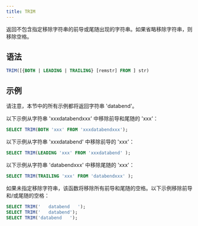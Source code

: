 ```yaml
---
title: TRIM
---
```


返回不包含指定移除字符串的前导或尾随出现的字符串。如果省略移除字符串，则移除空格。

## 语法

```sql
TRIM([{BOTH | LEADING | TRAILING} [remstr] FROM ] str)
```

## 示例

请注意，本节中的所有示例都将返回字符串 'databend'。

以下示例从字符串 'xxxdatabendxxx' 中移除前导和尾随的 'xxx'：

```sql
SELECT TRIM(BOTH 'xxx' FROM 'xxxdatabendxxx');
```

以下示例从字符串 'xxxdatabend' 中移除前导的 'xxx'：

```sql
SELECT TRIM(LEADING 'xxx' FROM 'xxxdatabend' );
```
以下示例从字符串 'databendxxx' 中移除尾随的 'xxx'：

```sql
SELECT TRIM(TRAILING 'xxx' FROM 'databendxxx' );
```

如果未指定移除字符串，该函数将移除所有前导和尾随的空格。以下示例移除前导和/或尾随的空格：

```sql
SELECT TRIM('   databend   ');
SELECT TRIM('   databend');
SELECT TRIM('databend   ');
```